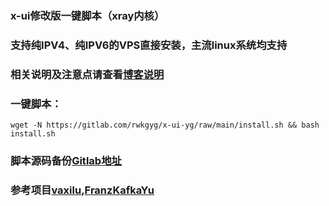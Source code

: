 ### x-ui修改版一键脚本（xray内核）

### 支持纯IPV4、纯IPV6的VPS直接安装，主流linux系统均支持

### 相关说明及注意点请查看[博客说明](https://ygkkk.blogspot.com/2022/02/githubx-uitgacmex-uiipv4ipv6v4v6vpsvaxi.html)

### 一键脚本：
```
wget -N https://gitlab.com/rwkgyg/x-ui-yg/raw/main/install.sh && bash install.sh
```

### 脚本源码备份[Gitlab地址](https://gitlab.com/rwkgyg/x-ui-yg)
### 参考项目[vaxilu](https://github.com/vaxilu/x-ui),[FranzKafkaYu](https://github.com/FranzKafkaYu/x-ui)

